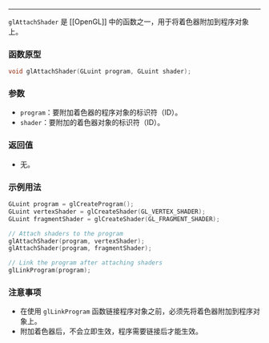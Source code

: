 
----
`glAttachShader` 是 [[OpenGL]] 中的函数之一，用于将着色器附加到程序对象上。
### 函数原型
```cpp
void glAttachShader(GLuint program, GLuint shader);
```
### 参数
- `program`：要附加着色器的程序对象的标识符（ID）。
- `shader`：要附加的着色器对象的标识符（ID）。
### 返回值
- 无。
### 示例用法
```cpp
GLuint program = glCreateProgram();
GLuint vertexShader = glCreateShader(GL_VERTEX_SHADER);
GLuint fragmentShader = glCreateShader(GL_FRAGMENT_SHADER);

// Attach shaders to the program
glAttachShader(program, vertexShader);
glAttachShader(program, fragmentShader);

// Link the program after attaching shaders
glLinkProgram(program);
```

### 注意事项
- 在使用 `glLinkProgram` 函数链接程序对象之前，必须先将着色器附加到程序对象上。
- 附加着色器后，不会立即生效，程序需要链接后才能生效。